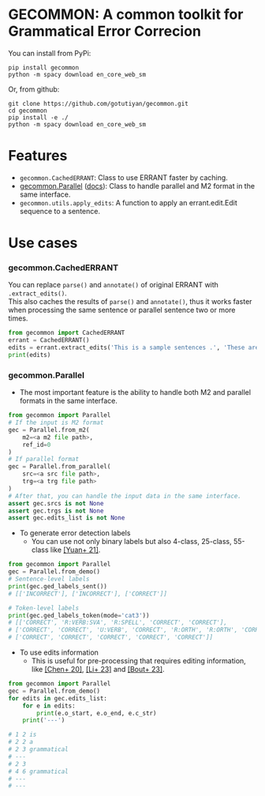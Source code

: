 # GECOMMON: A common toolkit for Grammatical Error Correcion

You can install from PyPi:
```
pip install gecommon
python -m spacy download en_core_web_sm
```

Or, from github:
```
git clone https://github.com/gotutiyan/gecommon.git
cd gecommon
pip install -e ./
python -m spacy download en_core_web_sm
```

# Features
- `gecommon.CachedERRANT`: Class to use ERRANT faster by caching.
- [gecommon.Parallel](https://github.com/gotutiyan/gecommon#gecommonparallel) ([docs](./docs/parallel.md)): Class to handle parallel and M2 format in the same interface.
- `gecommon.utils.apply_edits`: A function to apply an errant.edit.Edit sequence to a sentence.


# Use cases

### gecommon.CachedERRANT
You can replace `parse()` and `annotate()` of original ERRANT with `.extract_edits()`.  
This also caches the results of `parse()` and `annotate()`, thus it works faster when processing the same sentence or parallel sentence two or more times.

```python
from gecommon import CachedERRANT
errant = CachedERRANT()
edits = errant.extract_edits('This is a sample sentences .', 'These are sample sentences .')
print(edits)
```

### gecommon.Parallel

- The most important feature is the ability to handle both M2 and parallel formats in the same interface.

```python
from gecommon import Parallel
# If the input is M2 format
gec = Parallel.from_m2(
    m2=<a m2 file path>,
    ref_id=0
)
# If parallel format
gec = Parallel.from_parallel(
    src=<a src file path>,
    trg=<a trg file path>
)
# After that, you can handle the input data in the same interface.
assert gec.srcs is not None
assert gec.trgs is not None
assert gec.edits_list is not None
```

- To generate error detection labels
    - You can use not only binary labels but also 4-class, 25-class, 55-class like [[Yuan+ 21]](https://aclanthology.org/2021.emnlp-main.687/).
```python
from gecommon import Parallel
gec = Parallel.from_demo()
# Sentence-level labels
print(gec.ged_labels_sent()) 
# [['INCORRECT'], ['INCORRECT'], ['CORRECT']]

# Token-level labels
print(gec.ged_labels_token(mode='cat3'))
# [['CORRECT', 'R:VERB:SVA', 'R:SPELL', 'CORRECT', 'CORRECT'],
# ['CORRECT', 'CORRECT', 'U:VERB', 'CORRECT', 'R:ORTH', 'R:ORTH', 'CORRECT', 'CORRECT'],
# ['CORRECT', 'CORRECT', 'CORRECT', 'CORRECT', 'CORRECT']]
```

- To use edits information
    - This is useful for pre-processing that requires editing information, like [[Chen+ 20]](https://aclanthology.org/2020.emnlp-main.581/), [[Li+ 23]](https://aclanthology.org/2023.acl-long.380/) and [[Bout+ 23]](https://aclanthology.org/2023.emnlp-main.355/).
```python
from gecommon import Parallel
gec = Parallel.from_demo()
for edits in gec.edits_list:
    for e in edits:
        print(e.o_start, e.o_end, e.c_str)
    print('---')

# 1 2 is
# 2 2 a
# 2 3 grammatical
# ---
# 2 3 
# 4 6 grammatical
# ---
# ---
```